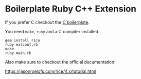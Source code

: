 # Boilerplate Ruby C++ Extension

If you prefer C checkout the [C boilerplate](https://github.com/ChillerDragon/boilerplate-ruby-c-extension).

You need ``make``, ``ruby`` and a C compiler installed.

    gem install rice
    ruby extconf.rb
    make
    ruby main.rb

Also make sure to checkout the official documentation:

https://jasonroelofs.com/rice/4.x/tutorial.html
